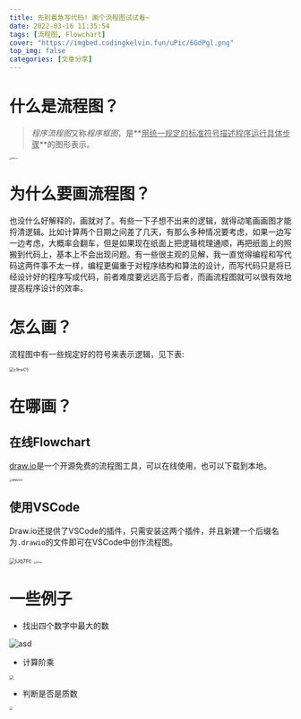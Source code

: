 ```yaml
---
title: 先别着急写代码! 画个流程图试试看~
date: 2022-03-16 11:35:54
tags: [流程图, Flowchart]
cover: "https://imgbed.codingkelvin.fun/uPic/6GdPgl.png"
top_img: false
categories: [文章分享]
---
```


# 什么是流程图？

> *程序流程图*又称*程序框图*，是**<u>用统一规定的标准符号描述程序运行具体步骤</u>**的图形表示。

<img src="https://imgbed.codingkelvin.fun/uPic/Ff5iYv.png" alt="Ff5iYv" style="zoom:25%;" />

# 为什么要画流程图？

也没什么好解释的，画就对了。有些一下子想不出来的逻辑，就得动笔画画图才能捋清逻辑。比如计算两个日期之间差了几天，有那么多种情况要考虑，如果一边写一边考虑，大概率会翻车，但是如果现在纸面上把逻辑梳理通顺，再把纸面上的照搬到代码上，基本上不会出现问题。有一些很主观的见解，我一直觉得编程和写代码这两件事不太一样，编程更偏重于对程序结构和算法的设计，而写代码只是将已经设计好的程序写成代码，前者难度要远远高于后者，而画流程图就可以很有效地提高程序设计的效率。

# 怎么画？

流程图中有一些规定好的符号来表示逻辑，见下表:

<img src="https://imgbed.codingkelvin.fun/uPic/c9rwC5.png" alt="c9rwC5" style="zoom:50%;" />

# 在哪画？

## 在线Flowchart

[draw.io](https://app.diagrams.net/)是一个开源免费的流程图工具，可以在线使用，也可以下载到本地。

<img src="https://imgbed.codingkelvin.fun/uPic/MMz5r0.png" alt="MMz5r0" style="zoom:33%;" />

## 使用VSCode

Draw.io还提供了VSCode的插件，只需安装这两个插件，并且新建一个后缀名为`.drawio`的文件即可在VSCode中创作流程图。

<img src="https://imgbed.codingkelvin.fun/uPic/iJq7Fc.png" alt="iJq7Fc" style="zoom:67%;" />

<img src="https://imgbed.codingkelvin.fun/uPic/XIiPes.png" alt="XIiPes" style="zoom:25%;" />

# 一些例子

- 找出四个数字中最大的数

![asd](https://imgbed.codingkelvin.fun/uPic/asd.png)

- 计算阶乘

<img src="https://imgbed.codingkelvin.fun/uPic/截屏2022-03-16 下午11.40.11.png" style="zoom:50%;" />

- 判断是否是质数

<img src="https://imgbed.codingkelvin.fun/uPic/截屏2022-03-16 下午11.41.38.png" style="zoom:40%;" />
